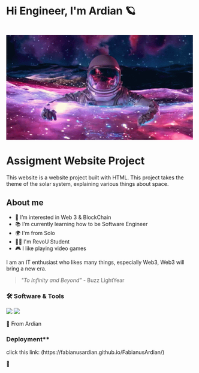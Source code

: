 # Hi Engineer, I'm Ardian 🪐
<br>
<img align="center" src="Assets/img/astronaut-space.gif">

# Assigment Website Project

<p>This website is a website project built with HTML. This project takes the theme of the solar system, explaining various things about space. </p>

## About me 
- 👀 I’m interested in Web 3 & BlockChain
- 📚 I’m currently learning how to be Software Engineer
- 🌍 I'm from Solo 
- 👨‍💻 I'm RevoU Student
- 🎮 I like playing video games

<p>I am an IT enthusiast who likes many things, especially Web3, Web3 will bring a new era.</p>

> _"To Infinity and Beyond”_ - Buzz LightYear

### 🛠 **Software & Tools**

<p>
    <img src="https://img.shields.io/badge/gitlab%20ci-%23181717.svg?style=for-the-badge&logo=gitlab&logoColor=white)">
    <img src="https://img.shields.io/badge/VSCode-007ACC?logo=visualstudiocode&logoColor=white&style=for-the-badge">
</p>

🙌 From Ardian

### Deployment**

<p>click this link: (https://fabianusardian.github.io/FabianusArdian/)</p>👀
